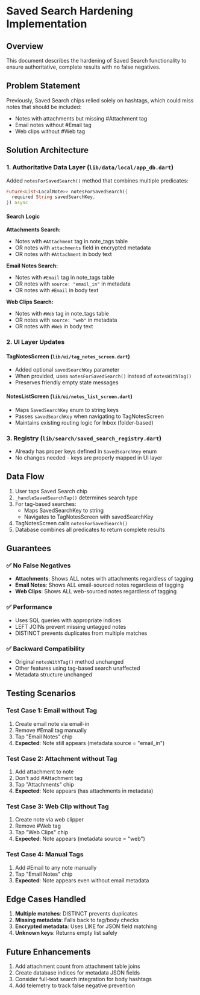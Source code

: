 # Saved Search Hardening Implementation

## Overview
This document describes the hardening of Saved Search functionality to ensure authoritative, complete results with no false negatives.

## Problem Statement
Previously, Saved Search chips relied solely on hashtags, which could miss notes that should be included:
- Notes with attachments but missing #Attachment tag
- Email notes without #Email tag
- Web clips without #Web tag

## Solution Architecture

### 1. Authoritative Data Layer (`lib/data/local/app_db.dart`)
Added `notesForSavedSearch()` method that combines multiple predicates:

```dart
Future<List<LocalNote>> notesForSavedSearch({
  required String savedSearchKey,
}) async
```

#### Search Logic

**Attachments Search:**
- Notes with `#Attachment` tag in note_tags table
- OR notes with `attachments` field in encrypted metadata  
- OR notes with `#Attachment` in body text

**Email Notes Search:**
- Notes with `#Email` tag in note_tags table
- OR notes with `source: "email_in"` in metadata
- OR notes with `#Email` in body text

**Web Clips Search:**
- Notes with `#Web` tag in note_tags table
- OR notes with `source: "web"` in metadata
- OR notes with `#Web` in body text

### 2. UI Layer Updates

#### TagNotesScreen (`lib/ui/tag_notes_screen.dart`)
- Added optional `savedSearchKey` parameter
- When provided, uses `notesForSavedSearch()` instead of `notesWithTag()`
- Preserves friendly empty state messages

#### NotesListScreen (`lib/ui/notes_list_screen.dart`)
- Maps `SavedSearchKey` enum to string keys
- Passes `savedSearchKey` when navigating to TagNotesScreen
- Maintains existing routing logic for Inbox (folder-based)

### 3. Registry (`lib/search/saved_search_registry.dart`)
- Already has proper keys defined in `SavedSearchKey` enum
- No changes needed - keys are properly mapped in UI layer

## Data Flow

1. User taps Saved Search chip
2. `_handleSavedSearchTap()` determines search type
3. For tag-based searches:
   - Maps SavedSearchKey to string
   - Navigates to TagNotesScreen with savedSearchKey
4. TagNotesScreen calls `notesForSavedSearch()`
5. Database combines all predicates to return complete results

## Guarantees

### ✅ No False Negatives
- **Attachments**: Shows ALL notes with attachments regardless of tagging
- **Email Notes**: Shows ALL email-sourced notes regardless of tagging
- **Web Clips**: Shows ALL web-sourced notes regardless of tagging

### ✅ Performance
- Uses SQL queries with appropriate indices
- LEFT JOINs prevent missing untagged notes
- DISTINCT prevents duplicates from multiple matches

### ✅ Backward Compatibility
- Original `notesWithTag()` method unchanged
- Other features using tag-based search unaffected
- Metadata structure unchanged

## Testing Scenarios

### Test Case 1: Email without Tag
1. Create email note via email-in
2. Remove #Email tag manually
3. Tap "Email Notes" chip
4. **Expected**: Note still appears (metadata source = "email_in")

### Test Case 2: Attachment without Tag
1. Add attachment to note
2. Don't add #Attachment tag
3. Tap "Attachments" chip
4. **Expected**: Note appears (has attachments in metadata)

### Test Case 3: Web Clip without Tag
1. Create note via web clipper
2. Remove #Web tag
3. Tap "Web Clips" chip  
4. **Expected**: Note appears (metadata source = "web")

### Test Case 4: Manual Tags
1. Add #Email to any note manually
2. Tap "Email Notes" chip
3. **Expected**: Note appears even without email metadata

## Edge Cases Handled

1. **Multiple matches**: DISTINCT prevents duplicates
2. **Missing metadata**: Falls back to tag/body checks
3. **Encrypted metadata**: Uses LIKE for JSON field matching
4. **Unknown keys**: Returns empty list safely

## Future Enhancements

1. Add attachment count from attachment table joins
2. Create database indices for metadata JSON fields
3. Consider full-text search integration for body hashtags
4. Add telemetry to track false negative prevention
